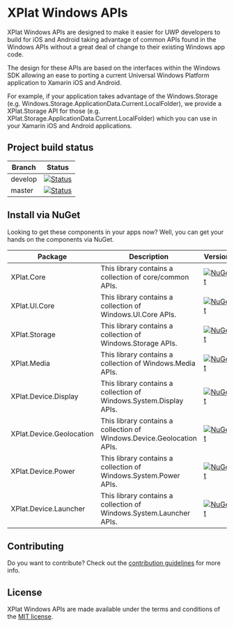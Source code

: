 XPlat Windows APIs
===========

XPlat Windows APIs are designed to make it easier for UWP developers to build for iOS and Android taking advantage of common APIs found in the Windows APIs without a great deal of change to their existing Windows app code. 

The design for these APIs are based on the interfaces within the Windows SDK allowing an ease to porting a current Universal Windows Platform application to Xamarin iOS and Android.

For example, if your application takes advantage of the Windows.Storage (e.g. Windows.Storage.ApplicationData.Current.LocalFolder), we provide a XPlat.Storage API for those (e.g. XPlat.Storage.ApplicationData.Current.LocalFolder) which you can use in your Xamarin iOS and Android applications. 

## Project build status

| Branch | Status |
| ------ | ------ |
| develop | [![Status](https://jamesmcroft.visualstudio.com/_apis/public/build/definitions/4cfe114a-c08f-45a4-91ee-3260703e08dd/14/badge)](https://github.com/jamesmcroft/XPlat-Windows-APIs/tree/develop) |
| master | [![Status](https://jamesmcroft.visualstudio.com/_apis/public/build/definitions/4cfe114a-c08f-45a4-91ee-3260703e08dd/14/badge)](https://github.com/jamesmcroft/XPlat-Windows-APIs/tree/master) | 

## Install via NuGet
Looking to get these components in your apps now? Well, you can get your hands on the components via NuGet.

| Package | Description | Version |
| ------ | ------ | ------ |
| XPlat.Core | This library contains a collection of core/common APIs. | [![NuGet](https://img.shields.io/nuget/v/XPlat.Core.svg)](https://www.nuget.org/packages/XPlat.Core/) |
| XPlat.UI.Core | This library contains a collection of Windows.UI.Core APIs. | [![NuGet](https://img.shields.io/nuget/v/XPlat.UI.Core.svg)](https://www.nuget.org/packages/XPlat.UI.Core/) |
| XPlat.Storage | This library contains a collection of Windows.Storage APIs. | [![NuGet](https://img.shields.io/nuget/v/XPlat.Storage.svg)](https://www.nuget.org/packages/XPlat.Storage/) |
| XPlat.Media | This library contains a collection of Windows.Media APIs. | [![NuGet](https://img.shields.io/nuget/v/XPlat.Media.svg)](https://www.nuget.org/packages/XPlat.Media/) |
| XPlat.Device.Display | This library contains a collection of Windows.System.Display APIs. | [![NuGet](https://img.shields.io/nuget/v/XPlat.Device.Display.svg)](https://www.nuget.org/packages/XPlat.Device.Display/) |
| XPlat.Device.Geolocation | This library contains a collection of Windows.Device.Geolocation APIs. | [![NuGet](https://img.shields.io/nuget/v/XPlat.Device.Geolocation.svg)](https://www.nuget.org/packages/XPlat.Device.Geolocation/) |
| XPlat.Device.Power | This library contains a collection of Windows.System.Power APIs. | [![NuGet](https://img.shields.io/nuget/v/XPlat.Device.Power.svg)](https://www.nuget.org/packages/XPlat.Device.Power/) |
| XPlat.Device.Launcher | This library contains a collection of Windows.System.Launcher APIs. | [![NuGet](https://img.shields.io/nuget/v/XPlat.Device.Launcher.svg)](https://www.nuget.org/packages/XPlat.Device.Launcher/) |

## Contributing
Do you want to contribute? Check out the [contribution guidelines](CONTRIBUTING.md) for more info.

## License
XPlat Windows APIs are made available under the terms and conditions of the [MIT license](LICENSE). 

